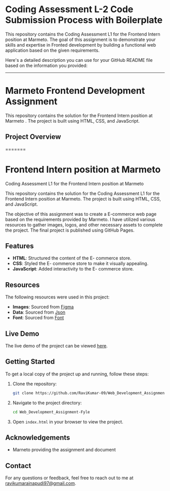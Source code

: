 # Coding Assessment L-2 Code Submission Process with Boilerplate

This repository contains the Coding Assessment L1 for the Frontend Intern position at Marmeto. The goal of this assignment is to demonstrate your skills and expertise in Fronted development by building a functional web application based on the given requirements.

 Here's a detailed description you can use for your GitHub README file based on the information you provided:

---

# Marmeto Frontend Development Assignment

This repository contains the solution for the Frontend Intern position at Marmeto  . The project is built using HTML, CSS, and JavaScript.

## Project Overview
=======
# Frontend Intern position at Marmeto

Coding Assessment L1 for the Frontend Intern position at Marmeto

This repository contains the solution for the Coding Assessment L1 for the Frontend Intern position at Marmeto. The project is built using HTML, CSS, and JavaScript.

The objective of this assignment was to create a E-commerce web page based on the requirements provided by Marmeto. I have utilized various resources to gather images, logos, and other necessary assets to complete the project. The final project is published using GitHub Pages.

## Features

- **HTML**: Structured the content of the E- commerce store.
- **CSS**: Styled the E- commerce store to make it visually appealing.
- **JavaScript**: Added interactivity to the E- commerce store.

## Resources

The following resources were used in this project:

- **Images**: Sourced from [Figma](https://www.figma.com/file/lXrVC18Jpw7OBzKl8BMWc9/Category-tabs)
- **Data**: Sourced from [Json](https://cdn.shopify.com/s/files/1/0564/3685/0790/files/multiProduct.json)
-  **Font**: Sourced from [Font]( https://fonts.google.com/specimen/Inter)

## Live Demo

The live demo of the project can be viewed [here](https://ravikumar-09.github.io/Web_Development_Assignment-Fyle/).

## Getting Started

To get a local copy of the project up and running, follow these steps:

1. Clone the repository:
   ```sh
   git clone https://github.com/RaviKumar-09/Web_Development_Assignment-Fyle.git
   ```

2. Navigate to the project directory:
   ```sh
   cd Web_Development_Assignment-Fyle
   ```

3. Open `index.html` in your browser to view the project.


## Acknowledgements
- Marneto providing the assignment and document

## Contact

For any questions or feedback, feel free to reach out to me at [ravikumarainapudi97@gmail.com](ravikumarainapudi97@gmail.com).




